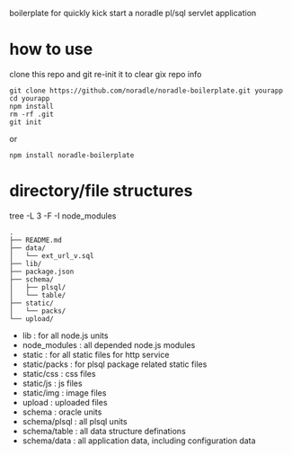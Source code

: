 boilerplate for quickly kick start a noradle pl/sql servlet application

how to use
===============

clone this repo and git re-init it to clear gix repo info

```shell
git clone https://github.com/noradle/noradle-boilerplate.git yourapp
cd yourapp
npm install
rm -rf .git
git init
```

or
```
npm install noradle-boilerplate
```

directory/file structures
===========================

tree -L 3 -F -I node_modules

```text
.
├── README.md
├── data/
│   └── ext_url_v.sql
├── lib/
├── package.json
├── schema/
│   ├── plsql/
│   └── table/
├── static/
│   └── packs/
└── upload/
```

* lib : for all node.js units
* node_modules : all depended node.js modules
* static : for all static files for http service
* static/packs : for plsql package related static files
* static/css : css files
* static/js : js files
* static/img : image files
* upload : uploaded files
* schema : oracle units
* schema/plsql : all plsql units
* schema/table : all data structure definations
* schema/data : all application data, including configuration data